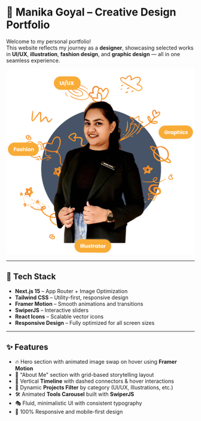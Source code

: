 # 🎨 Manika Goyal – Creative Design Portfolio

Welcome to my personal portfolio!  
This website reflects my journey as a **designer**, showcasing selected works in **UI/UX**, **illustration**, **fashion design**, and **graphic design** — all in one seamless experience.

![Hero](public/hero-image/about.svg)

---

## 🚀 Tech Stack

- **Next.js 15** – App Router + Image Optimization
- **Tailwind CSS** – Utility-first, responsive design
- **Framer Motion** – Smooth animations and transitions
- **SwiperJS** – Interactive sliders
- **React Icons** – Scalable vector icons
- **Responsive Design** – Fully optimized for all screen sizes

---

## ✨ Features

- 🔥 Hero section with animated image swap on hover using **Framer Motion**
- 🧠 "About Me" section with grid-based storytelling layout
- 📌 Vertical **Timeline** with dashed connectors & hover interactions
- 🎨 Dynamic **Projects Filter** by category (UI/UX, Illustrations, etc.)
- 🛠️ Animated **Tools Carousel** built with **SwiperJS**
- 🎭 Fluid, minimalistic UI with consistent typography
- 📱 100% Responsive and mobile-first design

